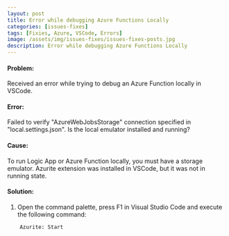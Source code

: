 ```yaml
---
layout: post
title: Error while debugging Azure Functions Locally
categories: [issues-fixes]
tags: [Fixies, Azure, VSCode, Errors]
image: /assets/img/issues-fixes/issues-fixes-posts.jpg
description: Error while debugging Azure Functions Locally
---
```


#### Problem:
Received an error while trying to debug an Azure Function locally in VSCode.

#### Error:
Failed to verify "AzureWebJobsStorage" connection specified in "local.settings.json". Is the local emulator installed and running?

#### Cause:
To run Logic App or Azure Function locally, you must have a storage emulator. Azurite extension was installed in VSCode, but it was not in running state.

#### Solution:

1. Open the command palette, press F1 in Visual Studio Code and execute the following command:
```
    Azurite: Start
```